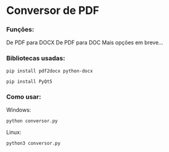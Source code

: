 # Conversor de PDF
### Funções:
De PDF para DOCX
De PDF para DOC
Mais opções em breve...

### Bibliotecas usadas:
```
pip install pdf2docx python-docx
```

```
pip install PyQt5
```

### Como usar:
Windows:
```
python conversor.py
```
Linux:
```
python3 conversor.py
```
